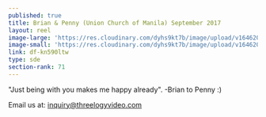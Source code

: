 ```yaml
---
published: true
title: Brian & Penny (Union Church of Manila) September 2017
layout: reel
image-large: 'https://res.cloudinary.com/dyhs9kt7b/image/upload/v1646207440/Brian_Penny.jpg'
image-small: 'https://res.cloudinary.com/dyhs9kt7b/image/upload/v1646207440/Brian_Penny.jpg'
link: df-kn590ltw
type: sde
section-rank: 71
---
```

"Just being with you makes me happy already". -Brian to Penny :) 

Email us at: inquiry@threelogyvideo.com
